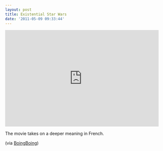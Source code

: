 ```yaml
---
layout: post
title: Existential Star Wars
date: '2011-05-09 09:33:44'
---
```


<iframe allowfullscreen="" frameborder="0" height="314" src="http://www.youtube.com/embed/Q-uQWNd540I?rel=0" width="500"></iframe>

The movie takes on a deeper meaning in French.

(via [BoingBoing](http://www.boingboing.net/2011/05/09/existential-star-war.html))